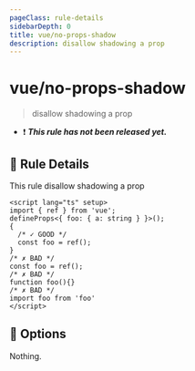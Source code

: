 ```yaml
---
pageClass: rule-details
sidebarDepth: 0
title: vue/no-props-shadow
description: disallow shadowing a prop
---
```

# vue/no-props-shadow

> disallow shadowing a prop

- :exclamation: <badge text="This rule has not been released yet." vertical="middle" type="error"> _**This rule has not been released yet.**_ </badge>

## :book: Rule Details

This rule disallow shadowing a prop

<eslint-code-block :rules="{'vue/no-props-shadow': ['error']}">

```vue
<script lang="ts" setup>
import { ref } from 'vue';
defineProps<{ foo: { a: string } }>();
{
  /* ✓ GOOD */
  const foo = ref();
}
/* ✗ BAD */
const foo = ref();
/* ✗ BAD */
function foo(){}
/* ✗ BAD */
import foo from 'foo'
</script>
```

</eslint-code-block>

## :wrench: Options

Nothing.
